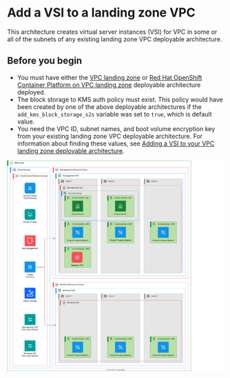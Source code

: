 # Add a VSI to a landing zone VPC

This architecture creates virtual server instances (VSI) for VPC in some or all of the subnets of any existing landing zone VPC deployable architecture.

## Before you begin

- You must have either the [VPC landing zone](https://cloud.ibm.com/catalog/architecture/deploy-arch-ibm-slz-vpc-9fc0fa64-27af-4fed-9dce-47b3640ba739-global) or [Red Hat OpenShift Container Platform on VPC landing zone](https://cloud.ibm.com/catalog/architecture/deploy-arch-ibm-slz-ocp-95fccffc-ae3b-42df-b6d9-80be5914d852-global) deployable architecture deployed.
- The block storage to KMS auth policy must exist. This policy would have been created by one of the above deployable architectures if the `add_kms_block_storage_s2s` variable was set to `true`, which is default value.
- You need the VPC ID, subnet names, and boot volume encryption key from your existing landing zone VPC deployable architecture. For information about finding these values, see [Adding a VSI to your VPC landing zone deployable architecture](https://cloud.ibm.com/docs/secure-infrastructure-vpc?topic=secure-infrastructure-vpc-ext-with-vsi).

![Architecture diagram for adding a VSI to your VPC landing zone deployable architecture](https://raw.githubusercontent.com/terraform-ibm-modules/terraform-ibm-landing-zone/main/reference-architectures/vsi-extension.drawio.svg)
